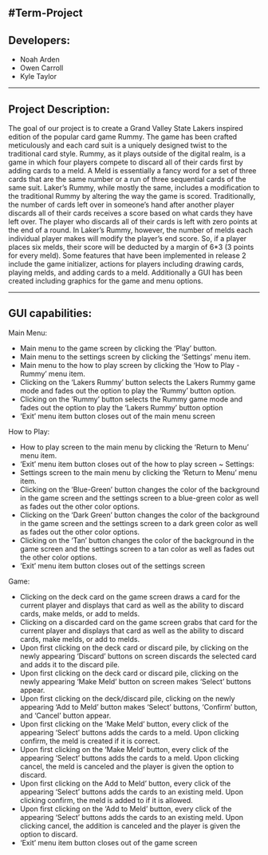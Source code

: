 #Term-Project
----------------------
Developers:
----------------------

- Noah Arden
- Owen Carroll
- Kyle Taylor

----------------------
Project Description:
----------------------

   The goal of our project is to create a Grand Valley State Lakers inspired edition of the popular card game Rummy. The game has been crafted meticulously and each card suit is a uniquely designed twist to the traditional card style. Rummy, as it plays outside of the digital realm, is a game in which four players compete to discard all of their cards first by adding cards to a meld. A Meld is essentially a fancy word for a set of three cards that are the same number or a run of three sequential cards of the same suit. Laker’s Rummy, while mostly the same, includes a modification to the traditional Rummy by altering the way the game is scored. Traditionally, the number of cards left over in someone’s hand after another player discards all of their cards receives a score based on what cards they have left over. The player who discards all of their cards is left with zero points at the end of a round. In Laker’s Rummy, however, the number of melds each individual player makes will modify the player’s end score. So, if a player places six melds, their score will be deducted by a margin of 6\*3 (3 points for every meld).
    Some features that have been implemented in release 2 include the game initializer, actions for players including drawing cards, playing melds, and adding cards to a meld. Additionally a GUI has been created including graphics for the game and menu options.

----------------------
GUI capabilities:
----------------------

Main Menu:
- Main menu to the game screen by clicking the ‘Play’ button.
- Main menu to the settings screen by clicking the ‘Settings’ menu item.
- Main menu to the how to play screen by clicking the ‘How to Play - Rummy’ menu item.
- Clicking on the ‘Lakers Rummy’ button selects the Lakers Rummy game mode and fades out the option to play the ‘Rummy’ button option. 
- Clicking on the ‘Rummy’ button selects the Rummy game mode and fades out the option to play the ‘Lakers Rummy’ button option
- ‘Exit’ menu item button closes out of the main menu screen

How to Play:
- How to play screen to the main menu by clicking the ‘Return to Menu’ menu item.
- ‘Exit’ menu item button closes out of the how to play screen
~ Settings: 
- Settings screen to the main menu by clicking the ‘Return to Menu’ menu item. 
- Clicking on the ‘Blue-Green’ button changes the color of the background in the game screen and the settings screen to a blue-green color as well as fades out the
  other color options.
- Clicking on the ‘Dark Green’ button changes the color of the background in the game screen and the settings screen to a dark green color as well as fades out the
  other color options.
- Clicking on the ‘Tan’ button changes the color of the background in the game screen and the settings screen to a tan color as well as fades out the other color
  options.
- ‘Exit’ menu item button closes out of the settings screen

Game:
- Clicking on the deck card on the game screen draws a card for the current player and displays that card as well as the ability to discard cards, make melds, or
  add to melds.
- Clicking on a discarded card on the game screen grabs that card for the current player and displays that card as well as the ability to discard cards, make 
  melds, or add to melds.
- Upon first clicking on the deck card or discard pile, by clicking on the newly appearing ‘Discard’ buttons on screen discards the selected card and adds it to
  the discard pile.
- Upon first clicking on the deck card or discard pile, clicking on the newly appearing ‘Make Meld’ button on screen makes ‘Select’ buttons appear.
- Upon first clicking on the deck/discard pile, clicking on the newly appearing ‘Add to Meld’ button makes ‘Select’ buttons, ‘Confirm’ button, and ‘Cancel’ button
  appear.
- Upon first clicking on the ‘Make Meld’ button, every click of the appearing ‘Select’ buttons adds the cards to a meld. Upon clicking confirm, the meld is created       if it is correct.
- Upon first clicking on the ‘Make Meld’ button, every click of the appearing ‘Select’ buttons adds the cards to a meld. Upon clicking cancel, the meld is canceled       and the player is given the option to discard.
- Upon first clicking on the Add to Meld’ button, every click of the appearing ‘Select’ buttons adds the cards to an existing meld. Upon clicking confirm, the meld       is added to if it is allowed.
- Upon first clicking on the ‘Add to Meld’ button, every click of the appearing ‘Select’ buttons adds the cards to an existing meld. Upon clicking cancel, the           addition is canceled and the player is given the option to discard.
- ‘Exit’ menu item button closes out of the game screen
